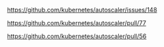 https://github.com/kubernetes/autoscaler/issues/148

https://github.com/kubernetes/autoscaler/pull/77

https://github.com/kubernetes/autoscaler/pull/56
